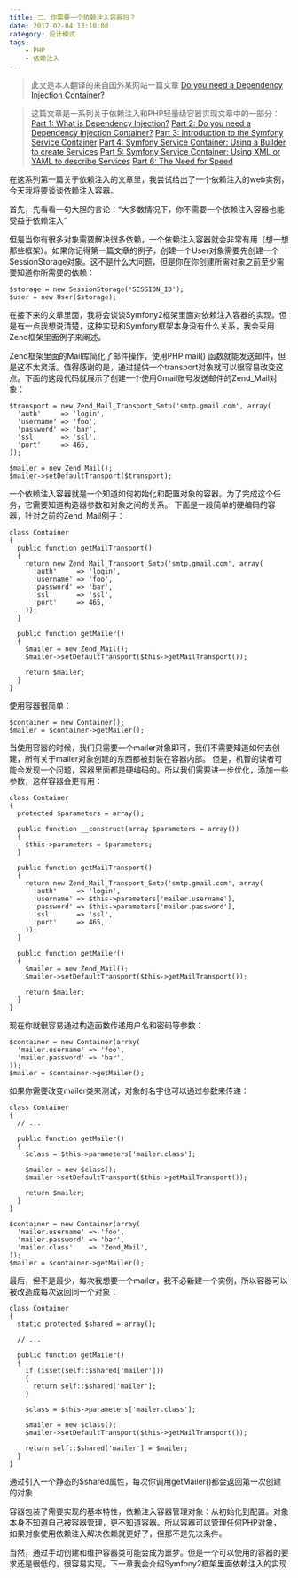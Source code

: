 ```yaml
---
title: 二、你需要一个依赖注入容器吗？
date: 2017-02-04 13:10:08
category: 设计模式
tags: 
    - PHP
    - 依赖注入
---
```

>此文是本人翻译的来自国外某网站一篇文章 [Do you need a Dependency Injection Container?](http://fabien.potencier.org/do-you-need-a-dependency-injection-container.html)

>这篇文章是一系列关于依赖注入和PHP轻量级容器实现文章中的一部分：
[Part 1: What is Dependency Injection?](http://fabien.potencier.org/article/11/what-is-dependency-injection)
[Part 2: Do you need a Dependency Injection Container?](http://fabien.potencier.org/article/12/do-you-need-a-dependency-injection-container)
[Part 3: Introduction to the Symfony Service Container](http://fabien.potencier.org/article/13/introduction-to-the-symfony-service-container)
[Part 4: Symfony Service Container: Using a Builder to create Services](http://fabien.potencier.org/article/14/symfony-service-container-using-a-builder-to-create-services)
[Part 5: Symfony Service Container: Using XML or YAML to describe Services](http://fabien.potencier.org/article/15/symfony-service-container-using-xml-or-yaml-to-describe-services)
[Part 6: The Need for Speed](http://fabien.potencier.org/article/16/symfony-service-container-the-need-for-speed)

在这系列第一篇关于依赖注入的文章里，我尝试给出了一个依赖注入的web实例，今天我将要谈谈依赖注入容器。

首先，先看看一句大胆的言论：“大多数情况下，你不需要一个依赖注入容器也能受益于依赖注入” 

<!--more-->

但是当你有很多对象需要解决很多依赖，一个依赖注入容器就会非常有用（想一想那些框架）。如果你记得第一篇文章的例子，创建一个User对象需要先创建一个SessionStorage对象。这不是什么大问题，但是你在你创建所需对象之前至少需要知道你所需要的依赖：
```
$storage = new SessionStorage('SESSION_ID');
$user = new User($storage);
```
在接下来的文章里面，我将会谈谈Symfony2框架里面对依赖注入容器的实现。但是有一点我想说清楚，这种实现和Symfony框架本身没有什么关系，我会采用Zend框架里面例子来阐述。

Zend框架里面的Mail库简化了邮件操作，使用PHP mail() 函数就能发送邮件，但是这不太灵活。值得感谢的是，通过提供一个transport对象就可以很容易改变这点。下面的这段代码就展示了创建一个使用Gmail账号发送邮件的Zend_Mail对象：
```
$transport = new Zend_Mail_Transport_Smtp('smtp.gmail.com', array(
  'auth'     => 'login',
  'username' => 'foo',
  'password' => 'bar',
  'ssl'      => 'ssl',
  'port'     => 465,
));

$mailer = new Zend_Mail();
$mailer->setDefaultTransport($transport);
```

一个依赖注入容器就是一个知道如何初始化和配置对象的容器。为了完成这个任务，它需要知道构造器参数和对象之间的关系。
下面是一段简单的硬编码的容器，针对之前的Zend_Mail例子：
```
class Container
{
  public function getMailTransport()
  {
    return new Zend_Mail_Transport_Smtp('smtp.gmail.com', array(
      'auth'     => 'login',
      'username' => 'foo',
      'password' => 'bar',
      'ssl'      => 'ssl',
      'port'     => 465,
    ));
  }

  public function getMailer()
  {
    $mailer = new Zend_Mail();
    $mailer->setDefaultTransport($this->getMailTransport());

    return $mailer;
  }
}
```
使用容器很简单：
```
$container = new Container();
$mailer = $container->getMailer();
```

当使用容器的时候，我们只需要一个mailer对象即可，我们不需要知道如何去创建，所有关于mailer对象创建的东西都被封装在容器内部。
但是，机智的读者可能会发现一个问题，容器里面都是硬编码的。所以我们需要进一步优化，添加一些参数，这样容器会更有用：
```
class Container
{
  protected $parameters = array();

  public function __construct(array $parameters = array())
  {
    $this->parameters = $parameters;
  }

  public function getMailTransport()
  {
    return new Zend_Mail_Transport_Smtp('smtp.gmail.com', array(
      'auth'     => 'login',
      'username' => $this->parameters['mailer.username'],
      'password' => $this->parameters['mailer.password'],
      'ssl'      => 'ssl',
      'port'     => 465,
    ));
  }

  public function getMailer()
  {
    $mailer = new Zend_Mail();
    $mailer->setDefaultTransport($this->getMailTransport());

    return $mailer;
  }
}
```
现在你就很容易通过构造函数传递用户名和密码等参数：
```
$container = new Container(array(
  'mailer.username' => 'foo',
  'mailer.password' => 'bar',
));
$mailer = $container->getMailer();
```
如果你需要改变mailer类来测试，对象的名字也可以通过参数来传递：
```
class Container
{
  // ...

  public function getMailer()
  {
    $class = $this->parameters['mailer.class'];

    $mailer = new $class();
    $mailer->setDefaultTransport($this->getMailTransport());

    return $mailer;
  }
}

$container = new Container(array(
  'mailer.username' => 'foo',
  'mailer.password' => 'bar',
  'mailer.class'    => 'Zend_Mail',
));
$mailer = $container->getMailer();
```
最后，但不是最少，每次我想要一个mailer，我不必新建一个实例，所以容器可以被改造成每次返回同一个对象：
```
class Container
{
  static protected $shared = array();

  // ...

  public function getMailer()
  {
    if (isset(self::$shared['mailer']))
    {
      return self::$shared['mailer'];
    }

    $class = $this->parameters['mailer.class'];

    $mailer = new $class();
    $mailer->setDefaultTransport($this->getMailTransport());

    return self::$shared['mailer'] = $mailer;
  }
}
```
通过引入一个静态的$shared属性，每次你调用getMailer()都会返回第一次创建的对象

容器包装了需要实现的基本特性，依赖注入容器管理对象：从初始化到配置。对象本身不知道自己被容器管理，更不知道容器。所以容器可以管理任何PHP对象，如果对象使用依赖注入解决依赖就更好了，但那不是先决条件。

当然，通过手动创建和维护容器类可能会成为噩梦。但是一个可以使用的容器的要求还是很低的，很容易实现。下一章我会介绍Symfony2框架里面依赖注入的实现
